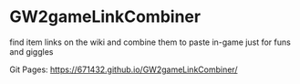 # GW2gameLinkCombiner

find item links on the wiki and combine them to paste in-game just for funs and giggles

Git Pages: https://671432.github.io/GW2gameLinkCombiner/
